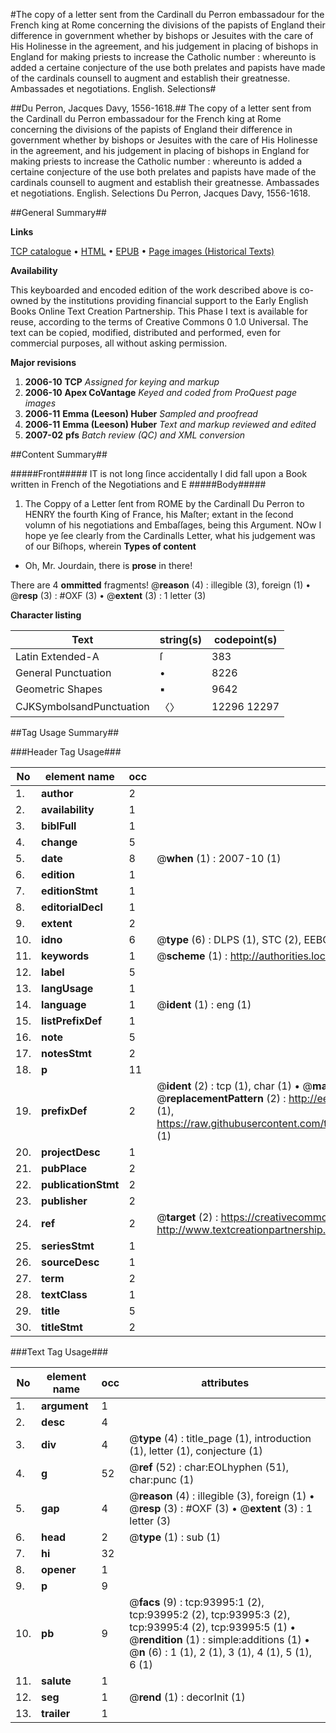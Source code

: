 #The copy of a letter sent from the Cardinall du Perron embassadour for the French king at Rome concerning the divisions of the papists of England their difference in government whether by bishops or Jesuites with the care of His Holinesse in the agreement, and his judgement in placing of bishops in England for making priests to increase the Catholic number : whereunto is added a certaine conjecture of the use both prelates and papists have made of the cardinals counsell to augment and establish their greatnesse. Ambassades et negotiations. English. Selections#

##Du Perron, Jacques Davy, 1556-1618.##
The copy of a letter sent from the Cardinall du Perron embassadour for the French king at Rome concerning the divisions of the papists of England their difference in government whether by bishops or Jesuites with the care of His Holinesse in the agreement, and his judgement in placing of bishops in England for making priests to increase the Catholic number : whereunto is added a certaine conjecture of the use both prelates and papists have made of the cardinals counsell to augment and establish their greatnesse.
Ambassades et negotiations. English. Selections
Du Perron, Jacques Davy, 1556-1618.

##General Summary##

**Links**

[TCP catalogue](http://www.ota.ox.ac.uk/tcp/)  • 
[HTML](http://tei.it.ox.ac.uk/tcp/Texts-HTML/free/A36/A36912.html)  • 
[EPUB](http://tei.it.ox.ac.uk/tcp/Texts-EPUB/free/A36/A36912.epub) • 
[Page images (Historical Texts)](https://data.historicaltexts.jisc.ac.uk/view?pubId=eebo-12798030e&pageId=eebo-12798030e-93995-1)

**Availability**

This keyboarded and encoded edition of the
	       work described above is co-owned by the institutions
	       providing financial support to the Early English Books
	       Online Text Creation Partnership. This Phase I text is
	       available for reuse, according to the terms of Creative
	       Commons 0 1.0 Universal. The text can be copied,
	       modified, distributed and performed, even for
	       commercial purposes, all without asking permission.

**Major revisions**

1. __2006-10__ __TCP__ *Assigned for keying and markup*
1. __2006-10__ __Apex CoVantage__ *Keyed and coded from ProQuest page images*
1. __2006-11__ __Emma (Leeson) Huber__ *Sampled and proofread*
1. __2006-11__ __Emma (Leeson) Huber__ *Text and markup reviewed and edited*
1. __2007-02__ __pfs__ *Batch review (QC) and XML conversion*

##Content Summary##

#####Front#####
IT is not long ſince accidentally I did fall upon a Book written in French of the Negotiations and E
#####Body#####

1. The Coppy of a Letter ſent from ROME by the Cardinall Du Perron to HENRY the fourth King of France, his Maſter; extant in the ſecond volumn of his negotiations and Embaſſages, being this Argument.
NOw I hope ye ſee clearly from the Cardinalls Letter, what his judgement was of our Biſhops, wherein
**Types of content**

  * Oh, Mr. Jourdain, there is **prose** in there!

There are 4 **ommitted** fragments! 
 @__reason__ (4) : illegible (3), foreign (1)  •  @__resp__ (3) : #OXF (3)  •  @__extent__ (3) : 1 letter (3)

**Character listing**


|Text|string(s)|codepoint(s)|
|---|---|---|
|Latin Extended-A|ſ|383|
|General Punctuation|•|8226|
|Geometric Shapes|▪|9642|
|CJKSymbolsandPunctuation|〈〉|12296 12297|

##Tag Usage Summary##

###Header Tag Usage###

|No|element name|occ|attributes|
|---|---|---|---|
|1.|__author__|2||
|2.|__availability__|1||
|3.|__biblFull__|1||
|4.|__change__|5||
|5.|__date__|8| @__when__ (1) : 2007-10 (1)|
|6.|__edition__|1||
|7.|__editionStmt__|1||
|8.|__editorialDecl__|1||
|9.|__extent__|2||
|10.|__idno__|6| @__type__ (6) : DLPS (1), STC (2), EEBO-CITATION (1), OCLC (1), VID (1)|
|11.|__keywords__|1| @__scheme__ (1) : http://authorities.loc.gov/ (1)|
|12.|__label__|5||
|13.|__langUsage__|1||
|14.|__language__|1| @__ident__ (1) : eng (1)|
|15.|__listPrefixDef__|1||
|16.|__note__|5||
|17.|__notesStmt__|2||
|18.|__p__|11||
|19.|__prefixDef__|2| @__ident__ (2) : tcp (1), char (1)  •  @__matchPattern__ (2) : ([0-9\-]+):([0-9IVX]+) (1), (.+) (1)  •  @__replacementPattern__ (2) : http://eebo.chadwyck.com/downloadtiff?vid=$1&page=$2 (1), https://raw.githubusercontent.com/textcreationpartnership/Texts/master/tcpchars.xml#$1 (1)|
|20.|__projectDesc__|1||
|21.|__pubPlace__|2||
|22.|__publicationStmt__|2||
|23.|__publisher__|2||
|24.|__ref__|2| @__target__ (2) : https://creativecommons.org/publicdomain/zero/1.0/ (1), http://www.textcreationpartnership.org/docs/. (1)|
|25.|__seriesStmt__|1||
|26.|__sourceDesc__|1||
|27.|__term__|2||
|28.|__textClass__|1||
|29.|__title__|5||
|30.|__titleStmt__|2||


###Text Tag Usage###

|No|element name|occ|attributes|
|---|---|---|---|
|1.|__argument__|1||
|2.|__desc__|4||
|3.|__div__|4| @__type__ (4) : title_page (1), introduction (1), letter (1), conjecture (1)|
|4.|__g__|52| @__ref__ (52) : char:EOLhyphen (51), char:punc (1)|
|5.|__gap__|4| @__reason__ (4) : illegible (3), foreign (1)  •  @__resp__ (3) : #OXF (3)  •  @__extent__ (3) : 1 letter (3)|
|6.|__head__|2| @__type__ (1) : sub (1)|
|7.|__hi__|32||
|8.|__opener__|1||
|9.|__p__|9||
|10.|__pb__|9| @__facs__ (9) : tcp:93995:1 (2), tcp:93995:2 (2), tcp:93995:3 (2), tcp:93995:4 (2), tcp:93995:5 (1)  •  @__rendition__ (1) : simple:additions (1)  •  @__n__ (6) : 1 (1), 2 (1), 3 (1), 4 (1), 5 (1), 6 (1)|
|11.|__salute__|1||
|12.|__seg__|1| @__rend__ (1) : decorInit (1)|
|13.|__trailer__|1||

